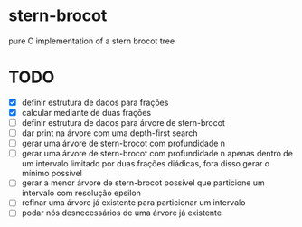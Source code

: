 # stern-brocot
pure C implementation of a stern brocot tree

# TODO
- [x] definir estrutura de dados para frações
- [x] calcular mediante de duas frações
- [ ] definir estrutura de dados para árvore de stern-brocot
- [ ] dar print na árvore com uma depth-first search
- [ ] gerar uma árvore de stern-brocot com profundidade n
- [ ] gerar uma árvore de stern-brocot com profundidade n apenas dentro de um intervalo limitado por duas frações diádicas, fora disso gerar o mínimo possível
- [ ] gerar a menor árvore de stern-brocot possível que particione um intervalo com resolução epsilon
- [ ] refinar uma árvore já existente para particionar um intervalo
- [ ] podar nós desnecessários de uma árvore já existente

